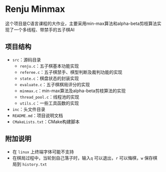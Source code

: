 # Renju Minmax

这个项目是C语言课程的大作业，主要采用min-max算法和alpha-beta剪枝算法实现了一个多线程、带禁手的五子棋AI

## 项目结构

- `src`：源码目录
  - `renju.c`：五子棋基本功能实现
  - `referee.c`：五子棋禁手、棋型判断及裁判功能的实现
  - `state.c`：棋盘状态的封装实现
  - `evaluate.c`：五子棋棋局评分的实现
  - `minmax.c`：min-max算法及alpha-beta剪枝算法的实现
  - `thread_pool.c`：线程池的实现
  - `utils.c`：一些工具函数的实现
- `inc`：头文件目录
- `README.md`：项目说明文档
- `CMakeLists.txt`：CMake构建脚本

## 附加说明

- 在 `linux` 上终端字体可能不支持
- 在棋局过程中，当轮到自己落子时，输入`q` 可以退出，`r` 可以悔棋，`w` 保存棋局到 `history.txt`
